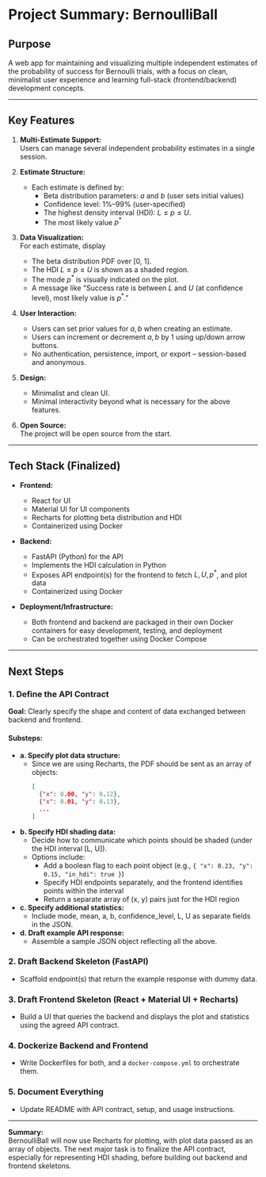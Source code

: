 # Project Summary: BernoulliBall

## Purpose
A web app for maintaining and visualizing multiple independent estimates of the probability of success for Bernoulli trials, with a focus on clean, minimalist user experience and learning full-stack (frontend/backend) development concepts.

---

## Key Features

1. **Multi-Estimate Support:**  
   Users can manage several independent probability estimates in a single session.

2. **Estimate Structure:**  
   - Each estimate is defined by:
     - Beta distribution parameters: $a$ and $b$ (user sets initial values)
     - Confidence level: 1%–99% (user-specified)
     - The highest density interval (HDI): $L \le p \le U$.
     - The most likely value $p^*$

3. **Data Visualization:**  
For each estimate, display 
   - The beta distribution PDF over [0, 1].
   - The HDI $L \le p \le U$ is shown as a shaded region.
   - The mode $p^*$ is visually indicated on the plot.
   - A message like "Success rate is between $L$ and $U$ (at confidence level), most likely value is $p^*$."

4. **User Interaction:**  
   - Users can set prior values for $a, b$ when creating an estimate.
   - Users can increment or decrement $a, b$ by 1 using up/down arrow buttons.
   - No authentication, persistence, import, or export – session-based and anonymous.

5. **Design:**  
   - Minimalist and clean UI.
   - Minimal interactivity beyond what is necessary for the above features.

6. **Open Source:**  
   The project will be open source from the start.

---

## Tech Stack (Finalized)

- **Frontend:**  
  - React for UI  
  - Material UI for UI components  
  - Recharts for plotting beta distribution and HDI  
  - Containerized using Docker

- **Backend:**  
  - FastAPI (Python) for the API  
  - Implements the HDI calculation in Python  
  - Exposes API endpoint(s) for the frontend to fetch $L, U, p^*$, and plot data  
  - Containerized using Docker

- **Deployment/Infrastructure:**  
  - Both frontend and backend are packaged in their own Docker containers for easy development, testing, and deployment  
  - Can be orchestrated together using Docker Compose

---

## Next Steps

### 1. Define the API Contract  
**Goal:** Clearly specify the shape and content of data exchanged between backend and frontend.

#### Substeps:
- **a. Specify plot data structure:**  
  - Since we are using Recharts, the PDF should be sent as an array of objects:  
    ```json
    [
      {"x": 0.00, "y": 0.12},
      {"x": 0.01, "y": 0.13},
      ...
    ]
    ```
- **b. Specify HDI shading data:**  
  - Decide how to communicate which points should be shaded (under the HDI interval [L, U]).  
  - Options include:
    - Add a boolean flag to each point object (e.g., `{ "x": 0.23, "y": 0.15, "in_hdi": true }`)
    - Specify HDI endpoints separately, and the frontend identifies points within the interval
    - Return a separate array of (x, y) pairs just for the HDI region
- **c. Specify additional statistics:**  
  - Include mode, mean, a, b, confidence_level, L, U as separate fields in the JSON.
- **d. Draft example API response:**  
  - Assemble a sample JSON object reflecting all the above.

### 2. Draft Backend Skeleton (FastAPI)
- Scaffold endpoint(s) that return the example response with dummy data.

### 3. Draft Frontend Skeleton (React + Material UI + Recharts)
- Build a UI that queries the backend and displays the plot and statistics using the agreed API contract.

### 4. Dockerize Backend and Frontend
- Write Dockerfiles for both, and a `docker-compose.yml` to orchestrate them.

### 5. Document Everything
- Update README with API contract, setup, and usage instructions.

---

**Summary:**  
BernoulliBall will now use Recharts for plotting, with plot data passed as an array of objects. The next major task is to finalize the API contract, especially for representing HDI shading, before building out backend and frontend skeletons.